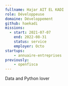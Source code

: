 ```yaml
---
fullname: Hajar AIT EL KADI
role: Développeuse
domaine: Développement
github: haekadi
missions:
  - start: 2021-07-07
    end: 2022-08-31
    status: service
    employer: Octo
startups:
    - annuaire-entreprises
previously:
    - openfisca
---
```


Data and Python lover
